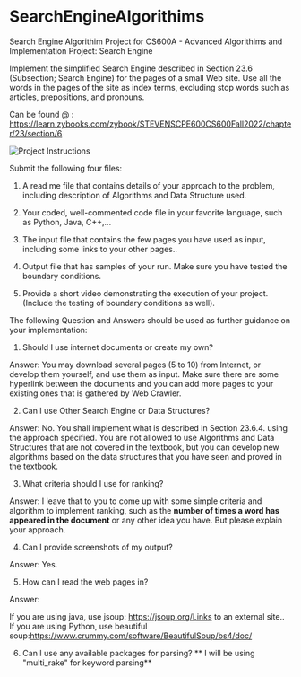 # SearchEngineAlgorithims
Search Engine Algorithim Project for CS600A - Advanced Algorithims and Implementation 
Project: Search Engine

Implement the simplified Search Engine described in Section 23.6 (Subsection; Search Engine) for the pages of a small Web site. Use all the words in the pages of the site as index terms, excluding stop words such as articles, prepositions, and pronouns.

Can be found @ : https://learn.zybooks.com/zybook/STEVENSCPE600CS600Fall2022/chapter/23/section/6

![Project Instructions](https://raw.github.com/jacobson-matthew/SearchEngineAlgorithims/master/SearchEngine%20instructions.png)

Submit the following four files:

1. A read me file that contains details of your approach to the problem, including description of Algorithms and Data Structure used.

2. Your coded, well-commented code file in your favorite language, such as Python, Java, C++,... 

3. The input file that contains the few pages you have used as input, including some links to your other pages..

4. Output file that has samples of your run. Make sure you have tested the boundary conditions.

5. Provide a short video demonstrating the execution of your project. (Include the testing of boundary conditions as well).

 
The following Question and Answers should be used as further guidance on your implementation:

1. Should I use internet documents or create my own?

Answer: You may download several pages (5 to 10) from Internet, or develop them yourself, and use them as input. Make sure there are some hyperlink between the documents and you can add more pages to your existing ones that is gathered by Web Crawler.

2. Can I use Other Search Engine or Data Structures?

Answer: No. You shall implement what is described in Section 23.6.4. using the approach specified. You are not allowed to use Algorithms and Data Structures that are not covered in the textbook, but you can develop new algorithms based on the data structures that you have seen and proved in the textbook.

3. What criteria should I use for ranking?

Answer: I leave that to you to come up with some simple criteria and algorithm to implement ranking, such as the **number of times a word has appeared in the document** or any other idea you have. But please explain your approach.

4. Can I provide screenshots of my output?

Answer: Yes. 

5. How can I read the web pages in?

Answer:

If you are using java, use jsoup: https://jsoup.org/Links to an external site..
If you are using Python, use beautiful soup:https://www.crummy.com/software/BeautifulSoup/bs4/doc/

6. Can I use any available packages for parsing?
** I will be using "multi_rake" for keyword parsing**
